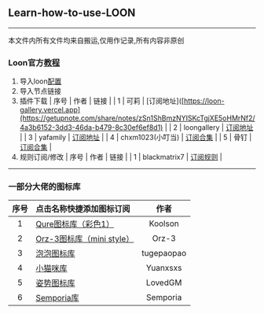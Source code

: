## Learn-how-to-use-LOON
****

本文件内所有文件均来自搬运,仅用作记录,所有内容非原创

### Loon官方[教程](https://github.com/TiyNa/LoonManual)
1. 导入loon[配置](https://raw.githubusercontent.com/CDKe-2022/Loon-learn/main/Loon%E9%85%8D%E7%BD%AE.conf)
2. 导入节点链接
3. 插件下载
   | 序号 | 作者 | 链接 |
   | 1 | 可莉 | [订阅地址]([https://loon-gallery.vercel.app](https://getupnote.com/share/notes/zSn1ShBmzNYISKcTgjXE5oHMrNf2/4a3b6152-3dd3-46da-b479-8c30ef6ef8d1) |
   | 2 | loongallery | [订阅地址](https://loon-gallery.vercel.app) |
   | 3 | yafamily | [订阅地址](https://yfamily.vercel.app) |
   | 4 | chxm1023(小叮当) | [订阅合集](https://github.com/chxm1023/Script_X/blob/main/Collections.plugin) |
   | 5 | 骨钉 | [订阅合集](https://raw.githubusercontent.com/Guding88/Script/main/APPheji_Guding.plugin) |
5. 规则订阅/修改
   | 序号 | 作者 | 链接 |
   | 1 | blackmatrix7 | [订阅规则](https://github.com/blackmatrix7/ios_rule_script/tree/master/rule/Loon) |

****
### 一部分大佬的图标库

| 序号 | 点击名称快捷添加图标订阅 | 作者 |
| :----: | :---- | :----: |
| 1  | [Qure图标库（彩色1）](https://github.com/Koolson/Qure) | Koolson |
| 2  | [Orz-3图标库（mini style）](https://github.com/Orz-3/mini) | Orz-3 |
| 3  | [泡泡图标库 ](https://github.com/tugepaopao/Image-Storage/tree/master/icon) | tugepaopao |
| 4 | [小猫咪库](https://github.com/Yuanxsxs/QtumultX/tree/master/Icon) | Yuanxsxs |
| 5 | [姿势图标库](https://github.com/LovedGM/Quantumult-X-TuBiao) | LovedGM | 
| 6 | [Semporia库 ](https://github.com/Semporia/Hand-Painted-icon) | Semporia |
